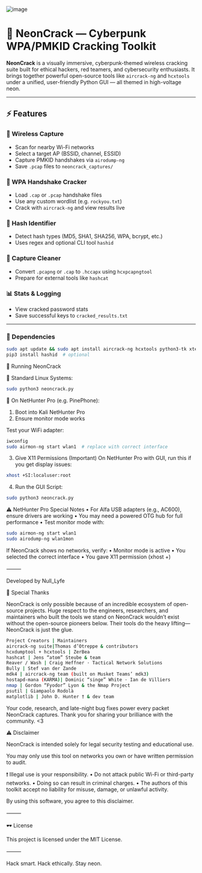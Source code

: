 ![image](https://github.com/user-attachments/assets/98c1370a-47e6-4927-8484-9343c74c2ea5)

# 🧬 NeonCrack — Cyberpunk WPA/PMKID Cracking Toolkit

**NeonCrack** is a visually immersive, cyberpunk-themed wireless cracking suite built for ethical hackers, red teamers, and cybersecurity enthusiasts. It brings together powerful open-source tools like `aircrack-ng` and `hcxtools` under a unified, user-friendly Python GUI — all themed in high-voltage neon.

---

## ⚡ Features

### 📡 Wireless Capture
- Scan for nearby Wi-Fi networks
- Select a target AP (BSSID, channel, ESSID)
- Capture PMKID handshakes via `airodump-ng`
- Save `.pcap` files to `neoncrack_captures/`

### 🧨 WPA Handshake Cracker
- Load `.cap` or `.pcap` handshake files
- Use any custom wordlist (e.g. `rockyou.txt`)
- Crack with `aircrack-ng` and view results live

### 🔎 Hash Identifier
- Detect hash types (MD5, SHA1, SHA256, WPA, bcrypt, etc.)
- Uses regex and optional CLI tool `hashid`

### 🧹 Capture Cleaner
- Convert `.pcapng` or `.cap` to `.hccapx` using `hcxpcapngtool`
- Prepare for external tools like `hashcat`

### 📊 Stats & Logging
- View cracked password stats
- Save successful keys to `cracked_results.txt`

---


### 🔧 Dependencies

```bash
sudo apt update && sudo apt install aircrack-ng hcxtools python3-tk xterm
pip3 install hashid  # optional
```

🧠 Running NeonCrack

🔸 Standard Linux Systems:
```bash
sudo python3 neoncrack.py
```
🔸 On NetHunter Pro (e.g. PinePhone):
1.	Boot into Kali NetHunter Pro
2.	Ensure monitor mode works

 Test your WiFi adapter:
```bash
iwconfig
sudo airmon-ng start wlan1  # replace with correct interface
```

3.	Give X11 Permissions (Important)
On NetHunter Pro with GUI, run this if you get display issues:
```bash
xhost +SI:localuser:root
```
4.	Run the GUI Script:
   ```bash
sudo python3 neoncrack.py
```
⚠️ NetHunter Pro Special Notes
	•	For Alfa USB adapters (e.g., AC600), ensure drivers are working
	•	You may need a powered OTG hub for full performance
	•	Test monitor mode with:
 ```bash
sudo airmon-ng start wlan1
sudo airodump-ng wlan1mon
```
   
If NeonCrack shows no networks, verify:
	•	Monitor mode is active
	•	You selected the correct interface
	•	You gave X11 permission (xhost +)






⸻

Developed by Null_Lyfe

🙏 Special Thanks

NeonCrack is only possible because of an incredible ecosystem of open-source projects.
Huge respect to the engineers, researchers, and maintainers who built the tools we stand on NeonCrack wouldn’t exist without the open-source pioneers below.
Their tools do the heavy lifting—NeonCrack is just the glue.

```bash
Project Creators | Maintainers
aircrack-ng suite|Thomas d’Otreppe & contributors
hcxdumptool + hcxtools | ZerBea
hashcat | Jens “atom” Steube & team
Reaver / Wash | Craig Heffner · Tactical Network Solutions
Bully | Stef van der Zande
mdk4 | aircrack-ng team (built on Musket Teams’ mdk3)
hostapd-mana (KARMA)| Dominic “singe” White · Ian de Villiers
nmap | Gordon “Fyodor” Lyon & the Nmap Project
psutil | Giampaolo Rodolà
matplotlib | John D. Hunter † & dev team
```
Your code, research, and late-night bug fixes power every packet NeonCrack captures.
Thank you for sharing your brilliance with the community. <3

⚠️ Disclaimer

NeonCrack is intended solely for legal security testing and educational use.

You may only use this tool on networks you own or have written permission to audit.

❗ Illegal use is your responsibility.
	•	Do not attack public Wi-Fi or third-party networks.
	•	Doing so can result in criminal charges.
	•	The authors of this toolkit accept no liability for misuse, damage, or unlawful activity.

By using this software, you agree to this disclaimer.

⸻

🕶 License

This project is licensed under the MIT License.

⸻

Hack smart. Hack ethically. Stay neon.



